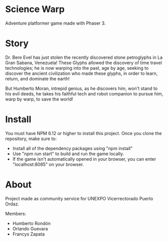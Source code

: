 # Science Warp

Adventure platformer game made with Phaser 3.

# Story

Dr. Bere Evel has just stolen the recently discovered stone petroglyphs in La Gran Sabana, Venezuela! These Glyphs allowed the discovery of time travel technologies; he is now warping into the past, age by age, seeking to discover the ancient civilization who made these glyphs, in order to learn, return, and dominate the earth!

But Humberto Moran, intrepid genius, as he discovers him, won't stand to his evil deeds, he takes his faithful tech and robot companion to pursue him, warp by warp, to save the world!

# Install

You must have NPM 6.12 or higher to install this project. Once you clone the repository, make sure to:
- Install all of the dependency packages using "npm install"
- Use "npm run start" to build and run the game locally.
- If the game isn't automatically opened in your browser, you can enter "localhost:8085" on your browser.

# About

Project made as community service for UNEXPO Vicerrectorado Puerto Ordaz.

Members:
- Humberto Rondón
- Orlando Guevara
- Francys Zapata
